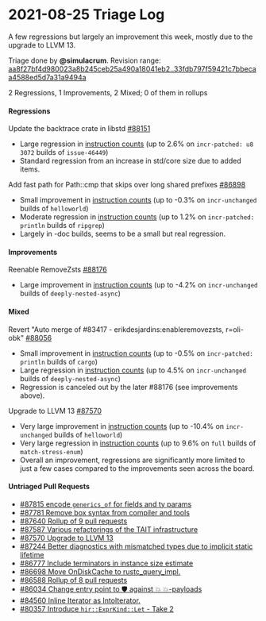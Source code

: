 # 2021-08-25 Triage Log

A few regressions but largely an improvement this week, mostly due to the
upgrade to LLVM 13.

Triage done by **@simulacrum**.
Revision range: [aa8f27bf4d980023a8b245ceb25a490a18041eb2..33fdb797f59421c7bbecaa4588ed5d7a31a9494a](https://perf.rust-lang.org/?start=aa8f27bf4d980023a8b245ceb25a490a18041eb2&end=33fdb797f59421c7bbecaa4588ed5d7a31a9494a&absolute=false&stat=instructions%3Au)

2 Regressions, 1 Improvements, 2 Mixed; 0 of them in rollups

#### Regressions

Update the backtrace crate in libstd [#88151](https://github.com/rust-lang/rust/issues/88151)
- Large regression in [instruction counts](https://perf.rust-lang.org/compare.html?start=2451f42c1deb9379d5e8e5fa86b0bf857ae048ec&end=7960030d6915a771f5ab72c3897a7ed50c3ed4bd&stat=instructions:u) (up to 2.6% on `incr-patched: u8 3072` builds of `issue-46449`)
- Standard regression from an increase in std/core size due to added items.

Add fast path for Path::cmp that skips over long shared prefixes [#86898](https://github.com/rust-lang/rust/issues/86898)
- Small improvement in [instruction counts](https://perf.rust-lang.org/compare.html?start=7611fe438dae91084d17022e705bf64374d5ba4b&end=bcfd3f7e88084850f87b8e34b4dcb9fceb872d00&stat=instructions:u) (up to -0.3% on `incr-unchanged` builds of `helloworld`)
- Moderate regression in [instruction counts](https://perf.rust-lang.org/compare.html?start=7611fe438dae91084d17022e705bf64374d5ba4b&end=bcfd3f7e88084850f87b8e34b4dcb9fceb872d00&stat=instructions:u) (up to 1.2% on `incr-patched: println` builds of `ripgrep`)
- Largely in -doc builds, seems to be a small but real regression.

#### Improvements

Reenable RemoveZsts [#88176](https://github.com/rust-lang/rust/issues/88176)
- Large improvement in [instruction counts](https://perf.rust-lang.org/compare.html?start=d77dcbc5993a06d200fc1fa5554778bc8fb67d36&end=914a1e2c517dfbaa23a4ec4a3eebefb3e2c253c2&stat=instructions:u) (up to -4.2% on `incr-unchanged` builds of `deeply-nested-async`)


#### Mixed

Revert "Auto merge of #83417 - erikdesjardins:enableremovezsts, r=oli-obk" [#88056](https://github.com/rust-lang/rust/issues/88056)
- Small improvement in [instruction counts](https://perf.rust-lang.org/compare.html?start=aa8f27bf4d980023a8b245ceb25a490a18041eb2&end=806b3995b8f622d5de10afcc11c10a028a7b876a&stat=instructions:u) (up to -0.5% on `incr-patched: println` builds of `cargo`)
- Large regression in [instruction counts](https://perf.rust-lang.org/compare.html?start=aa8f27bf4d980023a8b245ceb25a490a18041eb2&end=806b3995b8f622d5de10afcc11c10a028a7b876a&stat=instructions:u) (up to 4.5% on `incr-unchanged` builds of `deeply-nested-async`)
- Regression is canceled out by the later #88176 (see improvements above).


Upgrade to LLVM 13 [#87570](https://github.com/rust-lang/rust/issues/87570)
- Very large improvement in [instruction counts](https://perf.rust-lang.org/compare.html?start=e7f7fe462a54b1caeb804a974cd43ba9fd7bee5c&end=db002a06ae9154a35d410550bc5132df883d7baa&stat=instructions:u) (up to -10.4% on `incr-unchanged` builds of `helloworld`)
- Very large regression in [instruction counts](https://perf.rust-lang.org/compare.html?start=e7f7fe462a54b1caeb804a974cd43ba9fd7bee5c&end=db002a06ae9154a35d410550bc5132df883d7baa&stat=instructions:u) (up to 9.6% on `full` builds of `match-stress-enum`)
- Overall an improvement, regressions are significantly more limited to just a
  few cases compared to the improvements seen across the board.

#### Untriaged Pull Requests

- [#87815 encode `generics_of` for fields and ty params](https://github.com/rust-lang/rust/pull/87815)
- [#87781 Remove box syntax from compiler and tools](https://github.com/rust-lang/rust/pull/87781)
- [#87640 Rollup of 9 pull requests](https://github.com/rust-lang/rust/pull/87640)
- [#87587 Various refactorings of the TAIT infrastructure](https://github.com/rust-lang/rust/pull/87587)
- [#87570 Upgrade to LLVM 13](https://github.com/rust-lang/rust/pull/87570)
- [#87244 Better diagnostics with mismatched types due to implicit static lifetime](https://github.com/rust-lang/rust/pull/87244)
- [#86777 Include terminators in instance size estimate](https://github.com/rust-lang/rust/pull/86777)
- [#86698 Move OnDiskCache to rustc_query_impl.](https://github.com/rust-lang/rust/pull/86698)
- [#86588 Rollup of 8 pull requests](https://github.com/rust-lang/rust/pull/86588)
- [#86034 Change entry point to 🛡️ against 💥 💥-payloads](https://github.com/rust-lang/rust/pull/86034)
- [#84560 Inline Iterator as IntoIterator.](https://github.com/rust-lang/rust/pull/84560)
- [#80357 Introduce `hir::ExprKind::Let` - Take 2](https://github.com/rust-lang/rust/pull/80357)
